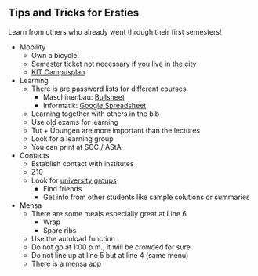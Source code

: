 ## Tips and Tricks for Ersties
Learn from others who already went through their first semesters!

* Mobility
  * Own a bicycle!
  * Semester ticket not necessary if you live in the city
  * [KIT Campusplan](http://www.kit.edu/campusplan/)
* Learning
  * There is are password lists for different courses
    * Maschinenbau: [Bullsheet](https://bullsheet.de/S/index.php?k=Passwoerter_Maschinenbau_Kit_nl5I6UFJRS2s)
    * Informatik: [Google Spreadsheet](https://docs.google.com/spreadsheets/d/1cl-YATVcFwmUglBBJFDRW7CtSt_1gNaWOFztWMAak24/edit#gid=0)
  * Learning together with others in the bib
  * Use old exams for learning
  * Tut + Übungen are more important than the lectures
  * Look for a learning group
  * You can print at SCC / AStA
* Contacts
  * Establish contact with institutes
  * Z10
  * Look for [university groups](https://www.asta-kit.de/de/engagier-dich/hochschulgruppen/liste)
    * Find friends
    * Get info from other students like sample solutions or summaries
* Mensa
  * There are some meals especially great at Line 6
    * Wrap
    * Spare ribs
  * Use the autoload function
  * Do not go at 1:00 p.m., it will be crowded for sure 
  * Do not line up at line 5 but at line 4 (same menu)
  * There is a mensa app